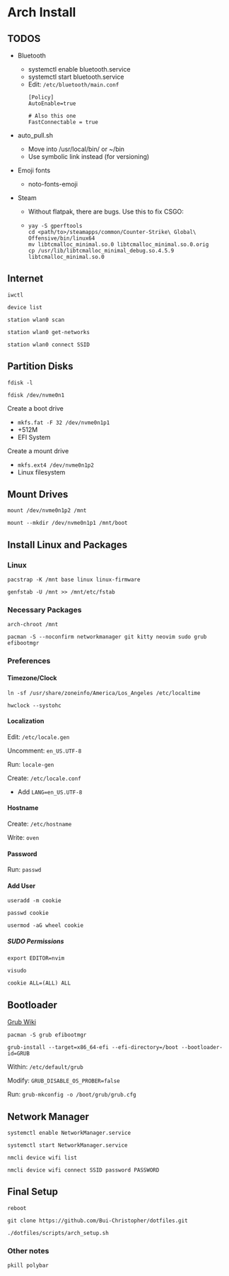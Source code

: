 # Arch Install

## TODOS

- Bluetooth 
    - systemctl enable bluetooth.service
    - systemctl start bluetooth.service
    - Edit: `/etc/bluetooth/main.conf`
        ```
        [Policy]
        AutoEnable=true

        # Also this one
        FastConnectable = true
        ```
- auto_pull.sh
    - Move into /usr/local/bin/ or ~/bin
    - Use symbolic link instead (for versioning)

- Emoji fonts
    - noto-fonts-emoji

- Steam
    - Without flatpak, there are bugs. Use this to fix CSGO:
    - ```
      yay -S gperftools 
      cd <path/to>/steamapps/common/Counter-Strike\ Global\ Offensive/bin/linux64 
      mv libtcmalloc_minimal.so.0 libtcmalloc_minimal.so.0.orig
      cp /usr/lib/libtcmalloc_minimal_debug.so.4.5.9 libtcmalloc_minimal.so.0
      ```


## Internet
`iwctl`

`device list`

`station wlan0 scan`

`station wlan0 get-networks`

`station wlan0 connect SSID`

## Partition Disks
`fdisk -l`

`fdisk /dev/nvme0n1`

Create a boot drive
- `mkfs.fat -F 32 /dev/nvme0n1p1`
- +512M 
- EFI System

Create a mount drive
- `mkfs.ext4 /dev/nvme0n1p2`
- Linux filesystem

## Mount Drives
`mount /dev/nvme0n1p2 /mnt`

`mount --mkdir /dev/nvme0n1p1 /mnt/boot`

## Install Linux and Packages

### Linux
`pacstrap -K /mnt base linux linux-firmware`

`genfstab -U /mnt >> /mnt/etc/fstab`

### Necessary Packages 
`arch-chroot /mnt`

`pacman -S --noconfirm networkmanager git kitty neovim sudo grub efibootmgr`

### Preferences

#### Timezone/Clock
`ln -sf /usr/share/zoneinfo/America/Los_Angeles /etc/localtime`

`hwclock --systohc`

#### Localization
Edit: `/etc/locale.gen`

Uncomment: `en_US.UTF-8`

Run: `locale-gen`

Create: `/etc/locale.conf`
- Add `LANG=en_US.UTF-8`

#### Hostname
Create: `/etc/hostname`

Write: `oven`

#### Password
Run: `passwd`

#### Add User
`useradd -m cookie`

`passwd cookie`

`usermod -aG wheel cookie`

##### SUDO Permissions
`export EDITOR=nvim`

`visudo`

`cookie ALL=(ALL) ALL`

## Bootloader
[Grub Wiki](https://wiki.archlinux.org/title/GRUB)

`pacman -S grub efibootmgr`

`grub-install --target=x86_64-efi --efi-directory=/boot --bootloader-id=GRUB`

Within: `/etc/default/grub`

Modify: `GRUB_DISABLE_OS_PROBER=false`

Run: `grub-mkconfig -o /boot/grub/grub.cfg`

## Network Manager
`systemctl enable NetworkManager.service`

`systemctl start NetworkManager.service`

`nmcli device wifi list`

`nmcli device wifi connect SSID password PASSWORD`

## Final Setup
`reboot`

`git clone https://github.com/Bui-Christopher/dotfiles.git`

`./dotfiles/scripts/arch_setup.sh`

### Other notes
`pkill polybar`

